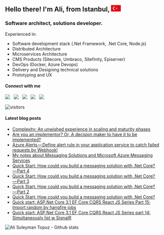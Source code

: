 ## Hello there! I'm Ali, from Istanbul, ![image](https://raw.githubusercontent.com/alisuleymantopuz/alisuleymantopuz/master/flag32.png)
### Software architect, solutions developer.

Experienced in:

- Software development stack (.Net Framework, .Net Core, Node.js)
- Distributed Architecture
- Microservices Architecture
- CMS Products (Sitecore, Umbraco, Sitefinity, Episerver)
- DevOps (Docker, Azure Devops)
- Delivery and Designing technical solutions
- Prototyping and UX

#### Connect with me

<a href="https://github.com/alisuleymantopuz"><img src="https://cdn.jsdelivr.net/npm/simple-icons@v3/icons/github.svg" width="32px" /></a> &nbsp; <a href="https://www.instagram.com/topuzas"><img src="https://cdn.jsdelivr.net/npm/simple-icons@v3/icons/instagram.svg" width="32px" /></a> &nbsp; <a href="https://www.linkedin.com/in/alisuleymantopuz"><img src="https://cdn.jsdelivr.net/npm/simple-icons@v3/icons/linkedin.svg" width="32px" /></a> &nbsp; <a href="https://medium.com/@topuzas"><img src="https://cdn.jsdelivr.net/npm/simple-icons@v3/icons/medium.svg" width="32px" /></a> &nbsp; <a href="mailto:alisuleymantopuz@gmail.com"><img src="https://cdn.jsdelivr.net/npm/simple-icons@v3/icons/gmail.svg" width="32px" /></a>

![visitors](https://img.shields.io/badge/dynamic/json?color=informational&label=visitor%20count&query=value&url=https%3A%2F%2Fapi.countapi.xyz%2Fhit%2Falisuleymantopuz.alisuleymantopuz%2Freadme)

#### Latest blog posts

<!-- BLOG-POST-LIST:START -->
- [Complexity: An unwished experience in scaling and maturity phases](https://topuzas.medium.com/complexity-an-unwished-experience-in-scaling-and-maturity-phases-3302fddc09fd?source=rss-8f0134a6aa62------2)
- [Are you an implementor? Or, A decision maker to have it to be implemented?](https://medium.com/c-sharp-progarmming/are-you-an-implementor-or-a-decision-maker-to-have-it-to-be-implemented-4e23d4684bf8?source=rss-8f0134a6aa62------2)
- [Azure Alerts — Define alert rule in your application service to catch failed requests by Webhook!](https://medium.com/c-sharp-progarmming/azure-alerts-define-alert-rule-in-your-application-service-to-catch-failed-requests-by-webhook-ad987bda1188?source=rss-8f0134a6aa62------2)
- [My notes about Messaging Solutions and Microsoft Azure Messaging Services](https://medium.com/c-sharp-progarmming/my-notes-about-messaging-solutions-and-microsoft-azure-messaging-services-1d2d55e6d2dd?source=rss-8f0134a6aa62------2)
- [Quick Start: How could you build a messaging solution with .Net Core? — Part 4](https://topuzas.medium.com/quick-start-how-could-you-build-a-messaging-solution-with-net-core-part-4-3e3cf92baa82?source=rss-8f0134a6aa62------2)
- [Quick Start: How could you build a messaging solution with .Net Core? — Part 3](https://topuzas.medium.com/quick-start-how-could-you-build-a-messaging-solution-with-net-core-part-3-4ddb3a1cbda9?source=rss-8f0134a6aa62------2)
- [Quick Start: How could you build a messaging solution with .Net Core? — Part 2](https://topuzas.medium.com/quick-start-how-could-you-build-a-messaging-solution-with-net-core-part-2-b2e047df3565?source=rss-8f0134a6aa62------2)
- [Quick Start: How could you build a messaging solution with .Net Core?](https://medium.com/c-sharp-progarmming/quick-start-how-could-you-build-a-messaging-solution-with-net-core-b5f8253f31ea?source=rss-8f0134a6aa62------2)
- [Quick start: ASP.Net Core 3.1 EF Core CQRS React JS Series Part 15: Import random by hangfire jobs](https://medium.com/c-sharp-progarmming/quick-start-asp-net-core-3-1-ef-core-cqrs-react-js-series-part-15-import-random-by-hangfire-jobs-303564e11192?source=rss-8f0134a6aa62------2)
- [Quick start: ASP.Net Core 3.1 EF Core CQRS React JS Series part 14: Simultaneously list w SignalR](https://medium.com/c-sharp-progarmming/quick-start-asp-net-f88ef81e3da3?source=rss-8f0134a6aa62------2)
<!-- BLOG-POST-LIST:END -->

<img align="left" alt="Ali Suleyman Topuz - Github stats" src="https://github-readme-stats.vercel.app/api?username=alisuleymantopuz&show_icons=true&hide_border=true" />

